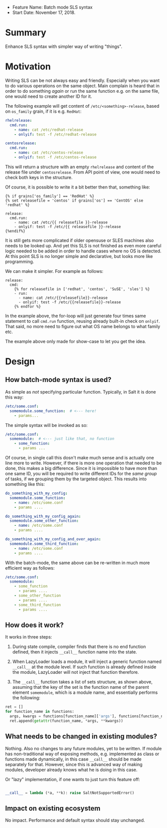 - Feature Name: Batch mode SLS syntax
- Start Date: November 17, 2018.

# Summary
[summary]: #summary

Enhance SLS syntax with simpler way of writing "things".

# Motivation
[motivation]: #motivation

Writing SLS can be not always easy and friendly. Especially when you
want to do various operations on the same object. Main complain is
heard that in order to do something _again_ or run the same function
e.g. on the same file, one would need to create another ID for it.

The following example will get content of `/etc/<something>-release`,
based on `os_family` grain, if it is e.g. `RedHat`:

```yaml
rhelrelease:
  cmd.run:
    - name: cat /etc/redhat-release
    - onlyif: test -f /etc/redhat-release

centosrelease:
  cmd.run:
    - name: cat /etc/centos-release
    - onlyif: test -f /etc/centos-release
```

This will return a structure with an empty `rhelrelease` and content
of the release file under `centosrelease`. From API point of view, one
would need to check both keys in the structure.

Of course, it is possible to write it a bit better then that,
something like:

```jinja
{% if grains['os_family'] == 'RedHat' %}
{% set releasefile = 'centos' if grains['os'] == 'CentOS' else 'redhat' %}

release:
  cmd.run:
    - name: cat /etc/{{ releasefile }}-release
    - onlyif: test -f /etc/{{ releasefile }}-release
{%endif%}
```

It is still gets more complicated if older opensuse or SLES machines
also needs to be looked up. And yet this SLS is not finished as even
more careful logic needed to be added in order to handle cases where
no OS is detected. At this point SLS is no longer simple and
declarative, but looks more like programming.

We can make it simpler. For example as follows:


```jinja
release:
  cmd:
    {% for releasefile in ['redhat', 'centos', 'SuSE', 'sles'] %}
    - run:
      - name: cat /etc/{{releasefile}}-release
      - onlyif: test -f /etc/{{releasefile}}-release
    {% endfor %}
```

In the example above, the for-loop will just generate four times same
statement to call `cmd.run` function, reusing already built-in check
on `onlyif`. That said, no more need to figure out what OS name
belongs to what family etc.

The example above only made for show-case to let you get the idea.

# Design
[design]: #detailed-design

## How batch-mode syntax is used?

As simple as _not_ specifying particular function. Typically, in Salt
it is done this way:

```yaml
/etc/some.conf:
  somemodule.some_function:  # <--- here!
    - params...
```

The simple syntax will be invoked as so:

```yaml
/etc/some.conf:
  somemodule:  # <--- just like that, no function
    - some_function:
      - params ...
```

Of course, in single call this dosn't make much sense and is actually
one line more to write. However, if there is more one operation that
needed to be done, this makes a big difference. Since it is impossible
to have more than one same ID, you will be required to write different
IDs for the _same group_ of tasks, if we grouping them by the targeted
object. This results into something like this:


```yaml
do_something_with_my_config:
  somemodule.some_function:
    - name: /etc/some.conf
    - params ....

do_something_with_my_config_again:
  somemodule.some_other_function:
    - name: /etc/some.conf
    - params ....

do_something_with_my_config_and_over_again:
  somemodule.some_third_function:
    - name: /etc/some.conf
    - params ....
```

With the batch-mode, the same above can be re-written in much more
efficient way as follows:

```yaml
/etc/some.conf:
  somemodule:
    - some_function
      - params ....
    - some_other_function
      - params ....
    - some_third_function
      - params ....
```

## How does it work?

It works in three steps:

1. During state compile, compiler finds that there is no end function
   defined, then it injects `__call__` function name into the state.

2. When LazyLoader loads a module, it will inject a generic function
   named `__call__` at the module level. If such function is already
   defined inside the module, LazyLoader will not inject that function
   therefore.

3. The `__call__` function takes a list of sets structure, as shown above,
   assuming that the key of the set is the function name of the parent
   element `somemodule`, which is a module name, and essentially
   performs the following:

```python
ret = []
for function_name in functions:
  args, kwargs = functions[function_name]['args'], functions[function_name]['kwargs']
  ret.append(getattr(function_name, *args, **kwargs))
```

## What needs to be changed in existing modules?

Nothing. Also no changes to any future modules, yet to be written. If
module has non-traditional way of exposing methods, e.g. implemented
as class or functions made dynamically, in this case `__call__` should
be made separately for that. However, since this is advanced way of
making modules, developer already knows what he is doing in this case.

Or "lazy" implementation, if one wants to just turn this feature off:

```python

__call__ = lambda (*a, **k): raise SaltNotSupportedError()
```

## Impact on existing ecosystem

No impact. Performance and default syntax should stay unchanged.
